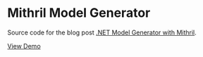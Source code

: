# Mithril Model Generator

Source code for the blog post [.NET Model Generator with Mithril](https://blog.rolandtoth.hu/dotnet-model-generator-with-mithril/).

[View Demo](https://raw.githack.com/rolandtoth/MithrilModelGenerator/master/index.html)

